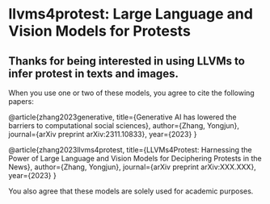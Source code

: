 # llvms4protest: Large Language and Vision Models for Protests

## Thanks for being interested in using LLVMs to infer protest in texts and images.

When you use one or two of these models, you agree to cite the following papers:

@article{zhang2023generative,
  title={Generative AI has lowered the barriers to computational social sciences},
  author={Zhang, Yongjun},
  journal={arXiv preprint arXiv:2311.10833},
  year={2023}
}

@article{zhang2023llvms4protest,
  title={LLVMs4Protest: Harnessing the Power of Large Language and Vision Models for Deciphering Protests in the News},
  author={Zhang, Yongjun},
  journal={arXiv preprint arXiv:XXX.XXX},
  year={2023}
}


You also agree that these models are solely used for academic purposes.
